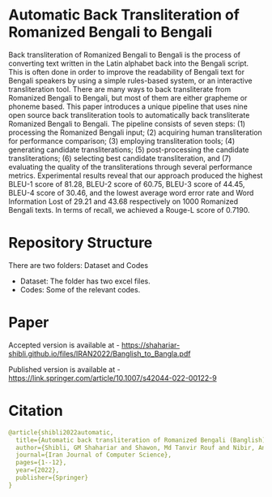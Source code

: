 # Automatic Back Transliteration of Romanized Bengali to Bengali
 
 Back transliteration of Romanized Bengali to Bengali is the process of converting text written in the Latin alphabet 
 back into the Bengali script. This is often done in order to improve the readability of Bengali text for Bengali speakers 
 by using a simple rules-based system, or an interactive transliteration tool. There are many ways to back transliterate 
 from Romanized Bengali to Bengali, but most of them are either grapheme or phoneme based. This paper introduces a unique 
 pipeline that uses nine open source back transliteration tools to automatically back transliterate Romanized Bengali to 
 Bengali. The pipeline consists of seven steps: (1) processing the Romanized Bengali input; (2) acquiring human transliteration 
 for performance comparison; (3) employing transliteration tools; (4) generating candidate transliterations; (5) post-processing 
 the candidate transliterations; (6) selecting best candidate transliteration, and (7) evaluating the quality of the 
 transliterations through several performance metrics. Experimental results reveal that our approach produced the highest 
 BLEU-1 score of 81.28, BLEU-2 score of 60.75, BLEU-3 score of 44.45, BLEU-4 score of 30.46, and the lowest average word error 
 rate and Word Information Lost of 29.21 and 43.68 respectively on 1000 Romanized Bengali texts. In terms of recall, we 
 achieved a Rouge-L score of 0.7190.

# Repository Structure

There are two folders: Dataset and Codes
+ Dataset: The folder has two excel files. 
+ Codes: Some of the relevant codes.

# Paper

Accepted version is available at - https://shahariar-shibli.github.io/files/IRAN2022/Banglish_to_Bangla.pdf

Published version is available at - https://link.springer.com/article/10.1007/s42044-022-00122-9

# Citation
```yaml
@article{shibli2022automatic,
  title={Automatic back transliteration of Romanized Bengali (Banglish) to Bengali},
  author={Shibli, GM Shahariar and Shawon, Md Tanvir Rouf and Nibir, Anik Hassan and Miandad, Md Zabed and Mandal, Nibir Chandra},
  journal={Iran Journal of Computer Science},
  pages={1--12},
  year={2022},
  publisher={Springer}
}
```